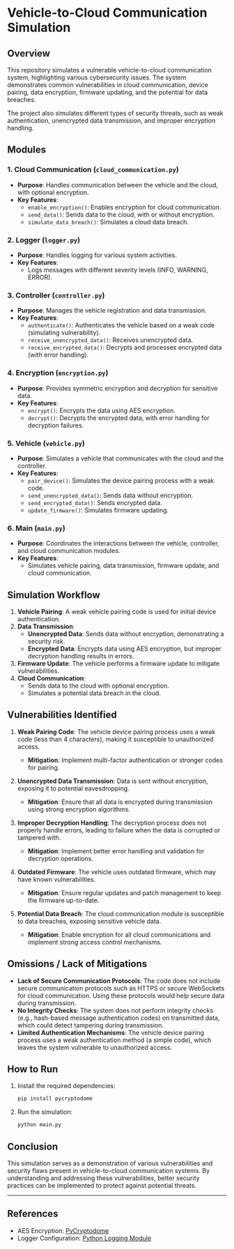 # Vehicle-to-Cloud Communication Simulation

## Overview

This repository simulates a vulnerable vehicle-to-cloud communication system, highlighting various cybersecurity issues. The system demonstrates common vulnerabilities in cloud communication, device pairing, data encryption, firmware updating, and the potential for data breaches.

The project also simulates different types of security threats, such as weak authentication, unencrypted data transmission, and improper encryption handling.

## Modules

### 1. **Cloud Communication (`cloud_communication.py`)**
   - **Purpose**: Handles communication between the vehicle and the cloud, with optional encryption.
   - **Key Features**:
     - `enable_encryption()`: Enables encryption for cloud communication.
     - `send_data()`: Sends data to the cloud, with or without encryption.
     - `simulate_data_breach()`: Simulates a cloud data breach.

### 2. **Logger (`logger.py`)**
   - **Purpose**: Handles logging for various system activities.
   - **Key Features**:
     - Logs messages with different severity levels (INFO, WARNING, ERROR).

### 3. **Controller (`controller.py`)**
   - **Purpose**: Manages the vehicle registration and data transmission.
   - **Key Features**:
     - `authenticate()`: Authenticates the vehicle based on a weak code (simulating vulnerability).
     - `receive_unencrypted_data()`: Receives unencrypted data.
     - `receive_encrypted_data()`: Decrypts and processes encrypted data (with error handling).

### 4. **Encryption (`encryption.py`)**
   - **Purpose**: Provides symmetric encryption and decryption for sensitive data.
   - **Key Features**:
     - `encrypt()`: Encrypts the data using AES encryption.
     - `decrypt()`: Decrypts the encrypted data, with error handling for decryption failures.

### 5. **Vehicle (`vehicle.py`)**
   - **Purpose**: Simulates a vehicle that communicates with the cloud and the controller.
   - **Key Features**:
     - `pair_device()`: Simulates the device pairing process with a weak code.
     - `send_unencrypted_data()`: Sends data without encryption.
     - `send_encrypted_data()`: Sends encrypted data.
     - `update_firmware()`: Simulates firmware updating.

### 6. **Main (`main.py`)**
   - **Purpose**: Coordinates the interactions between the vehicle, controller, and cloud communication modules.
   - **Key Features**:
     - Simulates vehicle pairing, data transmission, firmware update, and cloud communication.

## Simulation Workflow

1. **Vehicle Pairing**: A weak vehicle pairing code is used for initial device authentication.
2. **Data Transmission**:
   - **Unencrypted Data**: Sends data without encryption, demonstrating a security risk.
   - **Encrypted Data**: Encrypts data using AES encryption, but improper decryption handling results in errors.
3. **Firmware Update**: The vehicle performs a firmware update to mitigate vulnerabilities.
4. **Cloud Communication**:
   - Sends data to the cloud with optional encryption.
   - Simulates a potential data breach in the cloud.

## Vulnerabilities Identified

1. **Weak Pairing Code**: The vehicle device pairing process uses a weak code (less than 4 characters), making it susceptible to unauthorized access.
   - **Mitigation**: Implement multi-factor authentication or stronger codes for pairing.

2. **Unencrypted Data Transmission**: Data is sent without encryption, exposing it to potential eavesdropping.
   - **Mitigation**: Ensure that all data is encrypted during transmission using strong encryption algorithms.

3. **Improper Decryption Handling**: The decryption process does not properly handle errors, leading to failure when the data is corrupted or tampered with.
   - **Mitigation**: Implement better error handling and validation for decryption operations.

4. **Outdated Firmware**: The vehicle uses outdated firmware, which may have known vulnerabilities.
   - **Mitigation**: Ensure regular updates and patch management to keep the firmware up-to-date.

5. **Potential Data Breach**: The cloud communication module is susceptible to data breaches, exposing sensitive vehicle data.
   - **Mitigation**: Enable encryption for all cloud communications and implement strong access control mechanisms.

## Omissions / Lack of Mitigations

- **Lack of Secure Communication Protocols**: The code does not include secure communication protocols such as HTTPS or secure WebSockets for cloud communication. Using these protocols would help secure data during transmission.
- **No Integrity Checks**: The system does not perform integrity checks (e.g., hash-based message authentication codes) on transmitted data, which could detect tampering during transmission.
- **Limited Authentication Mechanisms**: The vehicle device pairing process uses a weak authentication method (a simple code), which leaves the system vulnerable to unauthorized access.

## How to Run

1. Install the required dependencies:
   ```bash
   pip install pycryptodome
   ```

2. Run the simulation:
   ```bash
   python main.py
   ```

## Conclusion

This simulation serves as a demonstration of various vulnerabilities and security flaws present in vehicle-to-cloud communication systems. By understanding and addressing these vulnerabilities, better security practices can be implemented to protect against potential threats.
   
---

## References

- AES Encryption: [PyCryptodome](https://www.pycryptodome.org/)
- Logger Configuration: [Python Logging Module](https://docs.python.org/3/library/logging.html)
```
